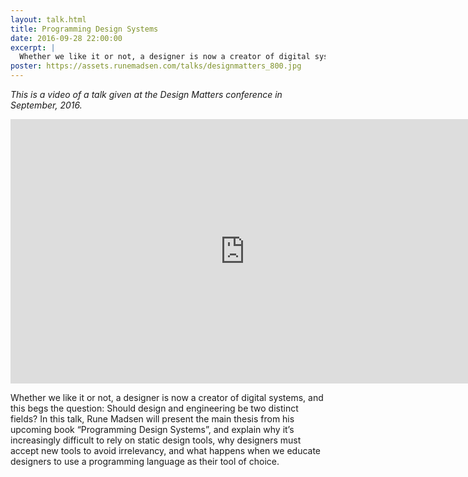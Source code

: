```yaml
---
layout: talk.html
title: Programming Design Systems
date: 2016-09-28 22:00:00
excerpt: |
  Whether we like it or not, a designer is now a creator of digital systems, and this begs the question Should design and engineering be two distinct fields? In this talk, Rune Madsen will present the main thesis from his upcoming book “Programming Design Systems”, and explain why it’s increasingly difficult to rely on static design tools, why designers must accept new tools to avoid irrelevancy, and what happens when we educate designers to use a programming language as their tool of choice.
poster: https://assets.runemadsen.com/talks/designmatters_800.jpg
---
```


_This is a video of a talk given at the Design Matters conference in September, 2016._

<div class="wide-750">
  <iframe frameborder='0' height='423' src='https://player.vimeo.com/video/217281273?byline=0&amp;title=0&amp;portrait=0&amp;color=ffd663' width='750'> </iframe>
</div>

Whether we like it or not, a designer is now a creator of digital systems, and this begs the question: Should design and engineering be two distinct fields? In this talk, Rune Madsen will present the main thesis from his upcoming book “Programming Design Systems”, and explain why it’s increasingly difficult to rely on static design tools, why designers must accept new tools to avoid irrelevancy, and what happens when we educate designers to use a programming language as their tool of choice.

